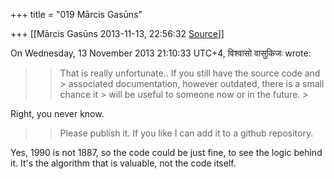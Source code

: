 +++
title = "019 Mārcis Gasūns"

+++
[[Mārcis Gasūns	2013-11-13, 22:56:32 [Source](https://groups.google.com/g/samskrita/c/PkaUX9y5uWQ)]]



  
  
On Wednesday, 13 November 2013 21:10:33 UTC+4, विश्वासो वासुकिजः wrote:

> 
> > 
> >   
> > 
> > 
> > That is really unfortunate.. If you still have the source code and > associated documentation, however outdated, there is a small chance it > will be useful to someone now or in the future. >
> 
> > 

Right, you never know.



> 
> > 
> > Please publish it. If you like I can add it to a github repository.  
> > 
> > 

Yes, 1990 is not 1887, so the code could be just fine, to see the logic behind it. It's the algorithm that is valuable, not the code itself.

